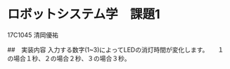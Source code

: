 # **ロボットシステム学　課題1**　　
17C1045 清岡優祐　　

##　実装内容
入力する数字(1~3)によってLEDの消灯時間が変化します。　　１の場合１秒、２の場合２秒、３の場合３秒。



  
